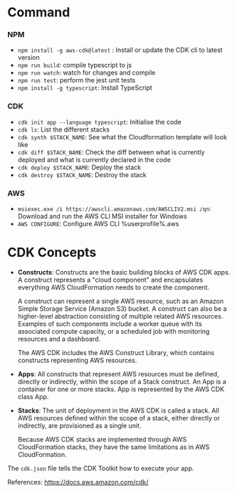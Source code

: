 
# Command

### NPM
* `npm install -g aws-cdk@latest` :  Install or update the CDK cli to latest version
* `npm run build`: compile typescript to js
* `npm run watch`: watch for changes and compile
* `npm run test`: perform the jest unit tests
* `npm install -g typescript`: Install TypeScript

### CDK
* `cdk init app --language typescript`: Initialise the code
* `cdk ls`: List the different stacks
* `cdk synth $STACK_NAME`: See what the Cloudformation template will look like
* `cdk diff $STACK_NAME`: Check the diff between what is currently deployed and what is currently declared in the code
* `cdk deploy $STACK_NAME`: Deploy the stack
* `cdk destroy $STACK_NAME`: Destroy the stack

### AWS 
* `msiexec.exe /i https://awscli.amazonaws.com/AWSCLIV2.msi /qn`: Download and run the AWS CLI MSI installer for Windows 
* `AWS CONFIGURE`: Configure AWS CLI %userprofile%\.aws

# CDK Concepts
* **Constructs**: Constructs are the basic building blocks of AWS CDK apps. A construct represents a "cloud component" and encapsulates everything AWS CloudFormation needs to create the component.
  
  A construct can represent a single AWS resource, such as an Amazon Simple Storage Service (Amazon S3) bucket. A construct can also be a higher-level abstraction consisting of multiple related AWS resources. Examples of such components include a worker queue with its associated compute capacity, or a scheduled job with monitoring resources and a dashboard.
  
  The AWS CDK includes the AWS Construct Library, which contains constructs representing AWS resources.
  
* **Apps**: All constructs that represent AWS resources must be defined, directly or indirectly, within the scope of a Stack construct. An App is a container for one or more stacks.  App is represented by the AWS CDK class App. 

* **Stacks**: The unit of deployment in the AWS CDK is called a stack. All AWS resources defined within the scope of a stack, either directly or indirectly, are provisioned as a single unit.

    Because AWS CDK stacks are implemented through AWS CloudFormation stacks, they have the same limitations as in AWS CloudFormation.
    
    
    
The `cdk.json` file tells the CDK Toolkit how to execute your app.

References: 
https://docs.aws.amazon.com/cdk/







